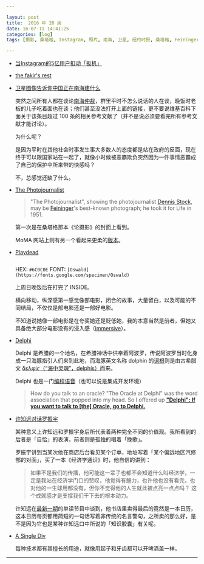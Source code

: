 ```yaml
---

layout: post
title:  2016 年 28 周
date: 16-07-11 14:41:25
categories: [log]
tags: [摄影, 桑塔格, Instagram, 照片, 南海, 卫星, 纽约时报, 桑塔格, Feininger, Photojournalist, game, inside, film, 南海仲裁, 墙, 许知远, 罗振宇]

---
```


- [当Instagram的5亿用户扣动「扳机」](https://dailyio.me/2016-07-09)

- [the fakir's rest](https://www.youtube.com/watch?v=Qv3M7FxJqtM)

- [卫星图像告诉你中国正在南海建什么](http://www.nytimes.com/interactive/2015/07/30/world/asia/what-china-has-been-building-in-the-south-china-sea-cn.html)

	突然之间所有人都在谈论[南海仲裁](https://zh.wikipedia.org/wiki/菲律賓控告中國案)，群里平时不怎么说话的人在谈，晚饭时老板的儿子吃着面也在谈；他们甚至没法打开上面的链接，更不要说维基百科下面关于该条目超过 100 条的相关参考文献了（并不是说必须要看完所有参考文献才能讨论）。

	为什么呢？

	是因为平时在其他社会时事发生事大多数人的态度都是站在政府的反面，现在终于可以跟国家站在一起了，就像小时候被恶霸欺负突然因为一件事情恶霸成了自己的保护伞所来带的快感吗？

	不，总感觉还缺了什么。

- [The Photojournalist](https://en.wikipedia.org/wiki/File:Feininger,_The_Photojournalist.jpg)

	> "The Photojournalist", showing the photojournalist [Dennis Stock](https://en.wikipedia.org/wiki/Dennis_Stock), may be [Feininger](https://en.wikipedia.org/wiki/Andreas_Feininger)'s best-known photograph; he took it for Life in 1951.

	第一次是在桑塔格那本《论摄影》的封面上看到。

	MoMA 网站上则有另一个看起来更柔的[版本](http://www.moma.org/collection/works/82485)。

- [Playdead](http://http://www.playdead.com/inside/)

	<img src="http://www.playdead.com/css/img/inside/inside_logo.png" alt="">

	HEX: `#6C0C0E` FONT: `[Oswald](https://fonts.google.com/specimen/Oswald)`

	上周日晚饭后在打完了 INSIDE。

	横向移动，纵深感第一感觉像部电影，闭合的故事，大量留白，以及可能的不同结局，不仅仅是部电影还是一部好电影。

	不知道说她像一部电影是在夸奖她还是贬低她，我的本意当然是前者，但她又具备绝大部分电影没有的浸入感（[immersive](https://en.wikipedia.org/wiki/Immersion_(virtual_reality))）。

- [Delphi](https://en.wikipedia.org/wiki/Delphi)

	Delphi 是希腊的一个地名，在希腊神话中供奉着阿波罗，传说阿波罗当时化身成一只海豚指引人们来到此地，而海豚英文名称 dolphin 的[词根](https://www.google.com/search?q=define+dolphin)则是由古希腊文 [δελφίς（“海中灵魂”，delphís）](https://zh.wikipedia.org/wiki/海豚)而来。

	Delphi 也是一门[编程语音](https://en.wikipedia.org/wiki/Delphi_(programming_language))（也可以说是集成开发环境）

	> How do you talk to an oracle? "The Oracle at Delphi" was the word association that popped into my head. So I offered up [**"Delphi": If you want to talk to [the] Oracle, go to Delphi.**](http://edn.embarcadero.com/article/20396)

- [许知远对话罗振宇](http://v.qq.com/cover/0/0qbilvjksvt6zhw.html)

	某种意义上许知远和罗振宇身后所代表着两种完全不同的价值观。我所看到的后者是「自恰」的表演，前者则是孤独的唱着「挽歌」。

	罗振宇讲到当某次他在商店后台看见某个订单，地址写着「某个偏远地区汽修部的对面」，买了一本《经济学通识》时，他自信的讲到：

	> 如果不是我们的传播，他可能这一辈子也都不会知道什么叫经济学，一定是我站在经济学门口的赞叹，他觉得有魅力，也许他也没有看完，也对他的一生球用都没有，但你不觉得他的人生就此被点亮一点点吗？ 这个成就感才是支撑我们干下去的根本动力。

	许知远在[最新一期](http://www.ximalaya.com/21345064/sound/18286633)的单读节目中谈到，他书店里卖得最后的竟然是一本日历，这本日历每页都用简短的一句话写着非传统的名言警句，之所卖的那么好，是不是因为它也是某种许知远口中所说的「知识胶囊」有关呢。

- [A Single Div](http://a.singlediv.com/)

	每种技术都有其擅长的用途，就像用起子和牙齿都可以开啤酒盖一样。


---
